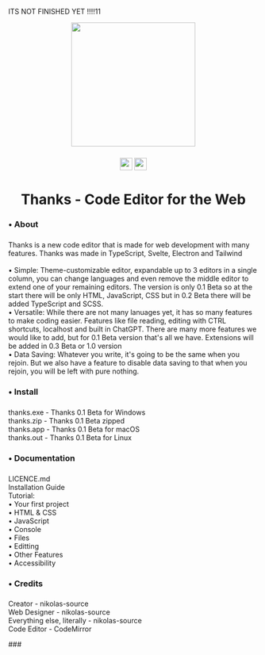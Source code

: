 
<p>ITS NOT FINISHED YET !!!!11  </p>

<div align="center">
  <img height="250" src="https://i.ibb.co/YZjPPYg/thanks-ai-brush-removebg-cwsa5svo.png"  />
</div>

###

<div align="center">
  <a href="https://github.com/badges/shields/pulse" alt="Activity"><img src="https://img.shields.io/github/commit-activity/m/badges/shields" height="25" alt="commit activity"/></a>
  <img src="https://img.shields.io/static/v1?message=Patreon&logo=patreon&label=&color=F96854&logoColor=white&labelColor=&style=for-the-badge" height="25" alt="patreon logo"  />
</div>

###

<h1 align="center">Thanks - Code Editor for the Web</h1>

###

<h3 align="left">• About</h3>

###

<p align="left">Thanks is a new code editor that is made for web development with many features. Thanks was made in TypeScript, Svelte, Electron and Tailwind<br><br>        • Simple: Theme-customizable editor, expandable up to 3 editors in a single column, you can change languages and even remove the middle editor to extend one of your remaining editors. The version is only 0.1 Beta so at the start there will be only HTML, JavaScript, CSS but in 0.2 Beta there will be added TypeScript and SCSS.<br>• Versatile: While there are not many lanuages yet, it has so many features to make coding easier. Features like file reading, editing with CTRL shortcuts, localhost and built in ChatGPT. There are many more features we would like to add, but for 0.1 Beta version that's all we have. Extensions will be added in 0.3 Beta or 1.0 version <br>• Data Saving: Whatever you write, it's going to be the same when you rejoin. But we also have a feature to disable data saving to that when you rejoin, you will be left with pure  nothing.</p>

###

<h3 align="left">• Install</h3>

###

<p align="left">thanks.exe - Thanks 0.1 Beta for Windows<br>thanks.zip - Thanks 0.1 Beta zipped<br>thanks.app - Thanks 0.1 Beta for macOS<br>thanks.out - Thanks 0.1 Beta for Linux</p>

###

<h3 align="left">• Documentation</h3>

###

<p align="left">LICENCE.md<br>Installation Guide<br>Tutorial:<br>       • Your first project<br>              • HTML & CSS<br>              • JavaScript<br>               • Console<br>        • Files<br>        • Editting<br>        • Other Features<br>        • Accessibility</p>

###

<h3 align="left">• Credits</h3>

###

<p align="left">Creator - nikolas-source<br>Web Designer - nikolas-source<br>Everything else, literally - nikolas-source<br>Code Editor - CodeMirror</p>
###
